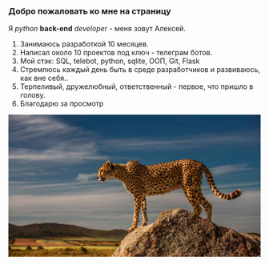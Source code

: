 ### Добро пожаловать ко мне на страницу



Я *python* **back-end** *developer* - меня зовут Алексей.

 1. Занимаюсь разработкой 10 месяцев.
 2. Написал около 10 проектов под ключ - телеграм ботов.
 3. Мой стэк: SQL, telebot, python, sqlite, ООП, Git, Flask
 4. Стремлюсь каждый день быть в среде разработчиков и развиваюсь, как вне себя..
 5. Терпеливый, дружелюбный, ответственный - первое, что пришло в голову.
 6. Благодарю за просмотр 


![Gepard](gepard.jpg)